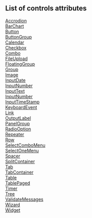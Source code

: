 ## List of controls attributes


[Accrodion](documentation/Accordion.md)<br>
[BarChart](documentation/BarChart.md)<br>
[Button](documentation/Button.md)<br>
[ButtonGroup](documentation/ButtonGroup.md)<br>
[Calendar](documentation/Calendar.md)<br>
[Checkbox](documentation/Checkbox.md)<br>
[Combo](documentation/Combo.md)<br>
[FileUpload](documentation/FileUpload.md)<br>
[FloatingGroup](documentation/FloatingGroup.md)<br>
[Group](documentation/Group.md)<br>
[Image](documentation/Image.md)<br>
[InputDate](documentation/InputDate.md)<br>
[InputNumber](documentation/InputNumber.md)<br>
[InputText](documentation/InputText.md)<br>
[InputNumber](documentation/InputNumber.md)<br>
[InputTimeStamp](documentation/InputTimeStamp.md)<br>
[KeyboardEvent](documentation/KeyboardEvent.md)<br>
[Link](documentation/Link.md)<br>
[OutputLabel](documentation/OutputLabel.md)<br>
[PanelGroup](documentation/PanelGroup.md)<br>
[RadioOption](documentation/RadioOption.md)<br>
[Repeater](documentation/Repeater.md)<br>
[Row](documentation/Row.md)<br>
[SelectComboMenu](documentation/SelectComboMenu.md)<br>
[SelectOneMenu](documentation/SelectOneMenu.md)<br>
[Spacer](documentation/Spacer.md)<br>
[SplitContainer](documentation/SplitContainer.md)<br>
[Tab](documentation/Tab.md)<br>
[TabContainer](documentation/TabContainer.md)<br>
[Table](documentation/Table.md)<br>
[TablePaged](documentation/TablePaged.md)<br>
[Timer](documentation/Timer.md)<br>
[Tree](documentation/Tree.md)<br>
[ValidateMessages](documentation/ValidateMessages.md)<br>
[Wizard](documentation/Wizard.md)<br>
[Widget](documentation/Widget.md)<br>